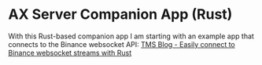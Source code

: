 # AX Server Companion App (Rust) 

With this Rust-based companion app I am starting with an example app that connects to the Binance websocket API: [TMS Blog - Easily connect to Binance websocket streams with Rust](https://tms-dev-blog.com/easily-connect-to-binance-websocket-streams-with-rust/)